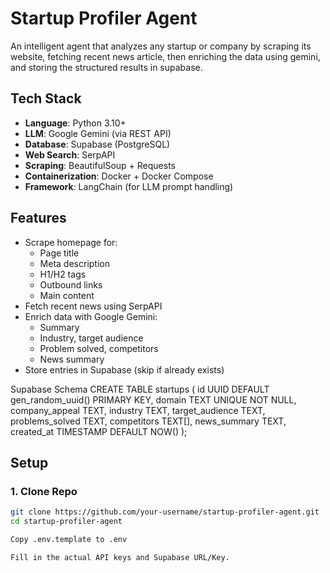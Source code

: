 # Startup Profiler Agent

An intelligent agent that analyzes any startup or company by scraping its website, fetching recent news article, then enriching the data using gemini, and storing the structured results in supabase.

## Tech Stack

- **Language**: Python 3.10+
- **LLM**: Google Gemini (via REST API)
- **Database**: Supabase (PostgreSQL)
- **Web Search**: SerpAPI
- **Scraping**: BeautifulSoup + Requests
- **Containerization**: Docker + Docker Compose
- **Framework**: LangChain (for LLM prompt handling)

## Features

- Scrape homepage for:
  - Page title
  - Meta description
  - H1/H2 tags
  - Outbound links
  - Main content
- Fetch recent news using SerpAPI
- Enrich data with Google Gemini:
  - Summary
  - Industry, target audience
  - Problem solved, competitors
  - News summary
- Store entries in Supabase (skip if already exists)

Supabase Schema
CREATE TABLE startups (
  id           UUID DEFAULT gen_random_uuid() PRIMARY KEY,
  domain       TEXT UNIQUE NOT NULL,
  company_appeal TEXT,
  industry     TEXT,
  target_audience TEXT,
  problems_solved TEXT,
  competitors  TEXT[],
  news_summary TEXT,
  created_at   TIMESTAMP DEFAULT NOW()
);

## Setup

### 1. Clone Repo

```bash
git clone https://github.com/your-username/startup-profiler-agent.git
cd startup-profiler-agent

Copy .env.template to .env

Fill in the actual API keys and Supabase URL/Key.